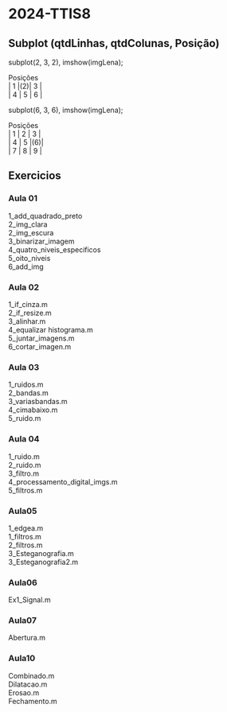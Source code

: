 # 2024-TTIS8
## Subplot (qtdLinhas, qtdColunas, Posição)

subplot(2, 3, 2), imshow(imgLena);<br>

Posições<br>
| 1 |(2)| 3 | <br>
| 4 | 5 | 6 |

subplot(6, 3, 6), imshow(imgLena);<br>

Posições<br>
| 1 | 2 | 3 | <br>
| 4 | 5 |(6)| <br>
| 7 | 8 | 9 |

## Exercicios
### Aula 01
1_add_quadrado_preto <br>
2_img_clara<br>
2_img_escura<br>
3_binarizar_imagem<br>
4_quatro_niveis_especificos<br>
5_oito_niveis<br>
6_add_img<br>

### Aula 02
1_if_cinza.m <br>
2_if_resize.m<br>
3_alinhar.m<br>
4_equalizar histograma.m<br>
5_juntar_imagens.m<br>
6_cortar_imagen.m<br>

### Aula 03
1_ruidos.m<br>
2_bandas.m<br>
3_variasbandas.m<br>
4_cimabaixo.m<br>
5_ruido.m<br>

### Aula 04
1_ruido.m<br>
2_ruido.m<br>
3_filtro.m<br>
4_processamento_digital_imgs.m<br>
5_filtros.m<br>

### Aula05
1_edgea.m<br>
1_filtros.m<br>
2_filtros.m<br>
3_Esteganografia.m<br>
3_Esteganografia2.m<br>

### Aula06 
Ex1_Signal.m<br>

### Aula07
Abertura.m<br>

### Aula10 
Combinado.m<br>
Dilatacao.m<br>
Erosao.m<br>
Fechamento.m<br>






